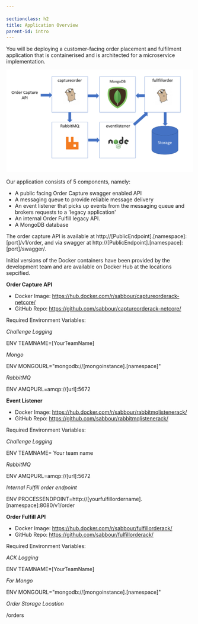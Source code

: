 ```yaml
---

sectionclass: h2
title: Application Overview
parent-id: intro
---
```



You will be deploying a customer-facing order placement and fulfilment application that is containerised and is architected for a microservice implementation.

![](media/302a7509f056cd57093c7a3de32dbb04.png)

Our application consists of 5 components, namely: 
* A public facing Order Capture swagger enabled API
* A messaging queue to provide reliable message delivery
* An event listener that picks up events from the messaging queue and brokers requests to a 'legacy application'
* An internal Order Fulfill legacy API.
* A MongoDB database

The order capture API is available at  http://[PublicEndpoint].[namespace]:[port]/v1/order, and via swagger at http://[PublicEndpoint].[namespace]:[port]/swagger/.

Initial versions of the Docker containers have been provided by the development team and are available on Docker Hub at the locations sepcified. 

**Order Capture API**
- Docker Image: <https://hub.docker.com/r/sabbour/captureorderack-netcore/>
- GitHub Repo: <https://github.com/sabbour/captureorderack-netcore/>

Required Environment Variables:

*Challenge Logging*

ENV TEAMNAME=[YourTeamName]

*Mongo*

ENV MONGOURL="mongodb://[mongoinstance].[namespace]"

*RabbitMQ*

ENV AMQPURL=amqp://[url]:5672

**Event Listener**
- Docker Image: <https://hub.docker.com/r/sabbour/rabbitmqlistenerack/>
- GitHub Repo: <https://github.com/sabbour/rabbitmqlistenerack/> 

Required Environment Variables:

*Challenge Logging*

ENV TEAMNAME= Your team name

*RabbitMQ*

ENV AMQPURL=amqp://[url]:5672

*Internal Fulfill order endpoint*

ENV PROCESSENDPOINT=http://[yourfulfillordername].[namespace]:8080/v1/order

**Order Fulfill API**
- Docker Image: <https://hub.docker.com/r/sabbour/fulfillorderack/>
- GitHub Repo: <https://github.com/sabbour/fulfillorderack/>

Required Environment Variables:

*ACK Logging*

ENV TEAMNAME=[YourTeamName]

*For Mongo*

ENV MONGOURL="mongodb://[mongoinstance].[namespace]"

*Order Storage Location*

/orders
